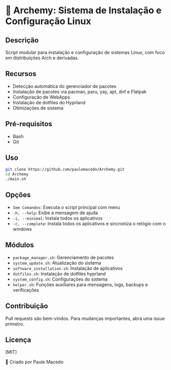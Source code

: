 # 🦇 Archemy: Sistema de Instalação e Configuração Linux

## Descrição
Script modular para instalação e configuração de sistemas Linux, com foco em distribuições Arch e derivadas.

## Recursos
- Detecção automática do gerenciador de pacotes
- Instalação de pacotes via pacman, paru, yay, apt, dnf e Flatpak
- Configuração de WebApps
- Instalação de dotfiles do Hyprland
- Otimizações de sistema

## Pré-requisitos
- Bash
- Git

## Uso
   ```bash
   git clone https://github.com/paulemacedo/Archemy.git
   cd Archemy
   ./main.sh
   ```
   ## Opções
   - `Sem Comandos`: Executa o script principal com menu
   - `-h, --help`: Exibe a mensagem de ajuda
   - `-i, --minimal`: Instala todos os aplicativos
   - `-c, --complete`: Instala todos os aplicativos e sincroniza o relógio com o windows

## Módulos
- `package_manager.sh`: Gerenciamento de pacotes
- `system_update.sh`: Atualização do sistema
- `software_installation.sh`: Instalação de aplicativos
- `dotfiles.sh`: Instalação de dotfiles hyprland
- `system_config.sh`: Configurações do sistema
- `helper.sh`: Funções auxiliares para mensagens, logs, backups e verificações


## Contribuição
Pull requests são bem-vindos. Para mudanças importantes, abra uma issue primeiro.

## Licença
[MIT]

🦇 Criado por Paule Macedo